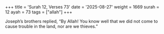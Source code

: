 +++
title = 'Surah 12, Verses 73'
date = '2025-08-27'
weight = 1669
surah = 12
ayah = 73
tags = ["allah"]
+++

Joseph’s brothers replied, “By Allah! You know well that we did not come to cause trouble in the land, nor are we thieves.”